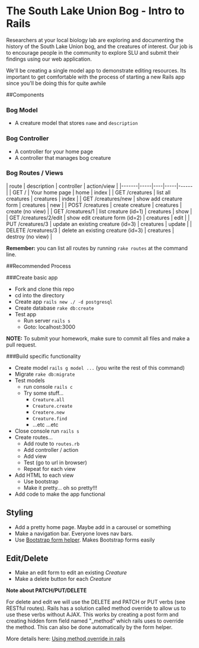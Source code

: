 # The South Lake Union Bog - Intro to Rails

Researchers at your local biology lab are exploring and documenting the history of the South Lake Union bog, and the creatures of interest. Our job is to encourage people in the community to explore SLU and submit their findings using our web application.

We'll be creating a single model app to demonstrate editing resources. Its important to get comfortable with the process of starting a new Rails app since you'll be doing this for quite awhile

##Components

### Bog Model

* A creature model that stores `name` and `description`

### Bog Controller

* A controller for your home page
* A controller that manages bog creature


### Bog Routes / Views

| route | description | controller |  action/view |
|-------|-----|----|-----|------|
| GET /  | Your home page | home | index |
| GET /creatures | list all creatures | creatures | index |
| GET /creatures/new | show add creature form | creatures | new |
| POST /creatures | create creature | creatures | create (no view) |
| GET /creatures/1 | list creature (id=1) | creatures | show |
| GET /creatures/2/edit | show edit creature form (id=2) | creatures | edit |
| PUT /creatures/3 | update an existing creature (id=3) | creatures | update |
| DELETE /creatures/3 | delete an existing creature (id=3) | creatures | destroy (no view) |

**Remember:** you can list all routes by running `rake routes` at the command line.

##Recommended Process

###Create basic app

* Fork and clone this repo
* cd into the directory
* Create app `rails new ./ -d postgresql`
* Create database `rake db:create`
* Test app
  * Run server `rails s`
  * Goto: localhost:3000

**NOTE:** To submit your homework, make sure to commit all files and make a pull request.

###Build specific functionality

* Create model `rails g model ...` (you write the rest of this command)
* Migrate `rake db:migrate`
* Test models
    * run console `rails c`
    * Try some stuff...
        * `Creature.all`
        * `Creature.create`
        * `Createre.new`
        * `Creature.find`
        * ...etc ...etc
* Close console run `rails s`
* Create routes...
    * Add route to `routes.rb`
    * Add controller / action
    * Add view
    * Test (go to url in browser)
    * Repeat for each view
* Add HTML to each view
    * Use bootstrap
    * Make it pretty... oh so pretty!!!
* Add code to make the app functional

## Styling

* Add a pretty home page. Maybe add in a carousel or something
* Make a navigation bar. Everyone loves nav bars.
* Use [Bootstrap form helper](https://github.com/bootstrap-ruby/rails-bootstrap-forms). Makes Bootstrap forms easily


## Edit/Delete

* Make an edit form to edit an existing *Creature*
* Make a delete button for each *Creature*

**Note about PATCH/PUT/DELETE**

For delete and edit we will use the DELETE and PATCH or PUT verbs (see RESTful routes). Rails has a solution called method override to allow us to use these verbs without AJAX. This works by creating a post form and creating hidden form field named "_method" which rails uses to override the method. This can also be done automatically by the form helper.

More details here: [Using method override in rails](http://guides.rubyonrails.org/form_helpers.html#how-do-forms-with-patch-put-or-delete-methods-work-questionmark)
